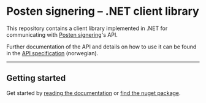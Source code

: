 # Posten signering – .NET client library

This repository contains a client library implemented in .NET for communicating with [Posten signering](https://signering.posten.no/)'s API.

Further documentation of the API and details on how to use it can be found in the [API specification](https://github.com/digipost/signature-api-specification) (norwegian).

---

## Getting started

Get started by [reading the documentation](http://digipost.github.io/signature-api-client-dotnet/) or [find the nuget package](https://www.nuget.org/packages/digipost-signature-api-client/).
